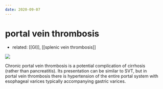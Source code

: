 ```yaml
---
date: 2020-09-07
---
```


# portal vein thrombosis

- related: [[GI]], [[splenic vein thrombosis]]

![](https://photos.thisispiggy.com/file/wikiFiles/20200903213254_8.png)

Chronic portal vein thrombosis is a potential complication of cirrhosis (rather than pancreatitis).  Its presentation can be similar to SVT, but in portal vein thrombosis there is hypertension of the entire portal system with esophageal varices typically accompanying gastric varices.
